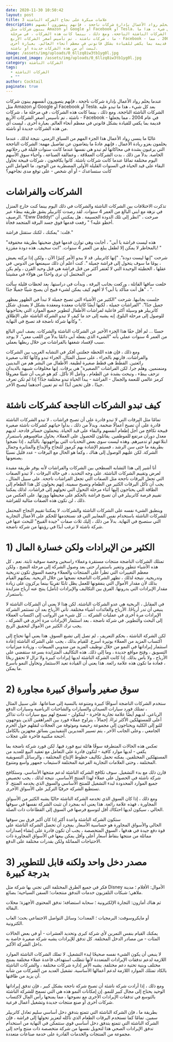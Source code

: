 ```yaml
---
date: 2020-11-30 10:50:42
layout: post
title: 3 علامات مبكرة على نجاح الشركة الناشئة
description: عندما يحلم رواد الأعمال بإدارة شركات ناجحة ، فإنهم يتصورون أنفسهم
  يبنون شركات مثل Amazon أو Google أو Facebook أو Tesla. بعد كل شيء ، هذا ما
  تبدو عليه الشركات الناشئة الناجحة. ومع ذلك ، بينما كانت هذه الشركات ، في مرحلة
  ما ، شركات ناشئة ، تم تأسيس أصغر الشركات الأربع - Facebook - في عام 2004 ، مما
  يجعلها قديمة بما يكفي للقيادة بشكل قانوني في معظم أنحاء العالم. بعبارة أخرى ،
  ليست أي من هذه الشركات جديدة أو ناشئة.
image: /assets/img/uploads/0_6llzq8iw3tb1yg0l.jpg
optimized_image: /assets/img/uploads/0_6llzq8iw3tb1yg0l.jpg
category: الشركات الناشئة
tags:
  - الشركات الناشئة
  - ""
author: Cocktail
paginate: true
---
```

عندما يحلم رواد الأعمال بإدارة شركات ناجحة ، فإنهم يتصورون أنفسهم يبنون شركات مثل Amazon أو Google أو Facebook أو Tesla. بعد كل شيء ، هذا ما تبدو عليه الشركات الناشئة الناجحة. ومع ذلك ، بينما كانت هذه الشركات ، في مرحلة ما ، شركات ناشئة ، تم تأسيس أصغر الشركات الأربع - Facebook - في عام 2004 ، مما يجعلها قديمة بما يكفي للقيادة بشكل قانوني في معظم أنحاء العالم. بعبارة أخرى ، ليست أي من هذه الشركات جديدة أو ناشئة.

غالبًا ما ينسى رواد الأعمال هذا الجزء المهم من السياق الزمني. نتيجة لذلك ، عندما يحلمون بغزو ريادة الأعمال ، فإنهم عادةً ما يتغاضون عن تفاصيل مهمة: الشركات الناجحة التي يرغبون بشدة في محاكاتها لم تبدو هي نفسها عندما كانت سنوات قليلة في رحلاتهم الخاصة. بدلاً من ذلك ، بدت الشركات العملاقة ، وعمالقة الصناعة ، وأحباء سوق الأسهم اليوم مختلفة تمامًا عندما كانت شركات ناشئة. كانوا يكافحون ، شركات قبيحة تحاول البقاء على قيد الحياة في السنوات القليلة الأولى المضطربة من الوجود. ما العوامل التي كانت ستساعدك - أو أي شخص - على توقع مدى نجاحهم؟

# الشركات والفراشات

تذكرت الاختلافات بين الشركات الناشئة والشركات في ذلك اليوم بينما كنت خارج المنزل في نزهة مع ابني البالغ من العمر 4 سنوات. لقد رصدت كاتربيلر يشق طريقه ببطء عبر الرصيف. "Eww Daddy!" صرخت ، "انظر إلى تلك الدودة الجسيمة . هل يمكنني أن أخطو عليه؟ " رفعت قدمها فوق جسد اليرقة المتجمد فجأة.

قلت: "يمكنك ، لكنك ستقتل فراشة."

"هذه ليست فراشة يا أبي" ، أجابت وهي توازن قدمها فوق ضحيتها بطريقة محفوفة بالمخاطر لا يمكن إلا لطفل يبلغ من العمر 4 سنوات. "انت سخيف. هذه دودة مقززة! "

شرحت "إنها ليست دودة". "إنها كاتربيلر. قد لا يبدو الأمر كثيرًا الآن ، ولكن إذا تركته يعيش ، يومًا ما سوف يتحول إلى فراشة جميلة ". كنت أعلم أن ذلك سيمنعها من الدوس. في عقلها ، الخطيئة الوحيدة التي لا تُغتفر أكثر من قتل فراشة هي قتل وحيد القرن ، ولم يكن من المحتمل أن نرى واحدًا من هؤلاء في مشيتنا

خلعت ساقها القاتلة ، وركعت بجانب اليرقة ، وبدأت في دراستها. بعد لحظات قليلة سألت ، "هل أنت متأكد يا أبي؟ لا أفهم كيف يمكن لشيء قبيح أن يصبح شيئًا جميلًا جدًا ".

جلست بجانبها. شرحت "الكثير من الأشياء التي تصبح جميلة لا تبدأ في الظهور بمظهر جميل جدًا". "الفراشات جميلة ، لكنها أيضًا كائنات معقدة ومعقدة بشكل لا يصدق. شكل كاتربيلر هو وسيلة أكثر فاعلية لفراشات الأطفال لتطوير جميع الموارد التي يحتاجونها للوصول إلى مرحلة البلوغ. إنه يشبه إلى حد ما كيف لا تبدو الشركة الناشئة على الإطلاق وكأنها شركة ناضجة قد تصبح في النهاية ".

حسنًا ... لم أقل حقًا هذا الجزء الأخير عن الشركات الناشئة والشركات. يصف ابني البالغ من العمر 4 سنوات عملي بأنه "الشيء الذي يفعله أبي دائمًا بدلاً من اللعب معي". لا يوجد سبب لإفساد شغفها بالفراشات من خلال ربطها بعملي.

ومع ذلك ، فإن هذه اللحظة جعلتني أفكر في التشابه الغريب بين الشركات والفراشات. قارنهم بالجراء ، على سبيل المثال. الجراء تبدو وكأنها كلاب صغيرة رائعتين. القطط هي قطط صغيرة لطيفة. الأطفال من البشر هم من البدينين ومنمنمين. وهلم جرا. لكن الفراشات "الصغيرة" هي يرقات. إنها مخلوقات شبيهة بالديدان تزحف ببطء ، وتبحث بشدة عن الطعام ، وتأمل ألا تأكل. كم هو غريب أن شيئًا معروفًا كرمز عالمي للنعمة والجمال - الفراشة - يبدأ الحياة تبدو مختلفة جدًا؟ إذا لم تكن تعرف جيدًا ، فلن تخمن أبدًا أنه تم تعيين أحدهما ليصبح الآخر.

# كيف تبدو الشركات الناجحة كشركات ناشئة

تمامًا مثل اليرقات التي لا تبدو قادرة على أن تصبح فراشات ، لا تبدو الشركات الناشئة قادرة على أن تصبح أعمالًا ضخمة. وبدلاً من ذلك ، بدأوا حياتهم كشركات ناشئة صغيرة قبيحة تكافح من أجل إطعام أنفسهم والبقاء على قيد الحياة. يتحملون خسائر فادحة. لديهم معدل دوران مرتفع للموظفين. يقاتلون للحصول على العملاء. يحاول منافسوهم باستمرار ابتلاعهم أو تدميرهم. وهذه ليست سوى بعض التحديات التي يواجهونها. بالتأكيد ، إذا نضجوا بطريقة ما حتى سن الرشد ، فسيتم الإشادة بهم كرموز للنجاح والإبداع والمثابرة وجمال الشركة. لكن عليهم الوصول إلى هناك ، وكما هو الحال مع اليرقات - عدد قليل نسبيًا يصنعونها.

أنا أشير إلى هذا التشابه السطحي بين الشركات والفراشات لأنه يوفر طريقة مفيدة لعرض وتقييم الشركات الناشئة. على وجه التحديد ، في حالة اليرقات ، لا تبدو الصفات التي تجعل اليرقات ناجحة مثل الصفات التي تجعل الفراشات ناجحة. على سبيل المثال ، يجب أن تأكل اليرقات الكثير من الطعام وتصبح سمينة. إنهم يحولون كل هذا الطعام إلى الطاقة التي يحتاجون إليها أثناء مرحلة التحول التي تحولهم إلى فراشات. لذلك يمكننا تقييم فرصة كاتربيلر في أن تصبح فراشة بالحكم على محيطها ووزنها. على العكس من ذلك ، لن تكون هذه الصفات مثالية للفراشة.

وينطبق الشيء نفسه على الشركات الناشئة والشركات. لا يمكننا تقييم النجاح المحتمل للشركات الناشئة باستخدام نفس المعايير التي قد نستخدمها للحكم على الأعمال التجارية التي ستصبح في النهاية. بدلاً من ذلك ، إليك ثلاث صفات "جيدة القبيح" للبحث عنها في شركة ناشئة لا ترغب أبدًا في رؤيتها من شركة ناضجة.

# 1) الكثير من الإيرادات ولكن خسارة المال

تمتلك الشركات الناضجة منتجات مستقرة وعملاء راسخين وحصة سوقية ثابتة. نعم ، كل هذه الأشياء تتطور وتتغير باستمرار حتى بعد وصول الشركة إلى مرحلة النضج ، ولكن معظم التغييرات التي تطرأ على المنتجات والعملاء وحصة السوق تكون تدريجية وتدريجية. نتيجة لذلك ، تظهر الشركات الناضجة نضجها من خلال الربحية. يمكنهم القيام بذلك لأن مقدار الأموال التي ينفقونها للعمل يظل ثابتًا تقريبًا بينما يركزون على زيادة مقدار الإيرادات التي يدرونها. الفرق بين التكاليف والإيرادات (نأمل) ينتج عنه أرباح متزايدة باستمرار.

في المقابل ، الربحية هي عدو الشركات الناشئة. لكن هذا لا يعني أن الشركات الناشئة لا ينبغي أن تدر أرباحًا. الأرباح والعائدات أشياء مختلفة. تأتي الأرباح بعد أن تستثمر الشركة الإيرادات مرة أخرى في عمليات الشركة ... كل شيء من الرواتب إلى اكتساب العملاء إلى البحث والتطوير. في شركة ناضجة ، بعد استثمار الإيرادات مرة أخرى في الشركة ، يجب ترك الكثير من الأموال لتحقيق الربح.

لكن الشركة الناشئة ، بحكم التعريف ، لم تصل إلى تشبع السوق. هذا يعني أنها تحتاج إلى اكتساب المزيد من العملاء بوتيرة أسرع. للقيام بذلك ، يجب على الشركة الناشئة إعادة استثمار إيراداتها في النمو من خلال توظيف المزيد من مندوبي المبيعات ، وزيادة ميزانيات التسويق ، وفتح مواقع جديدة ، وما إلى ذلك. هذه التكاليف المتزايدة بسرعة ستقضي على الأرباح ، ولا بأس بذلك. إذا كانت الشركة الناشئة لديها إيرادات كبيرة ولا تزال لا تحقق ربحًا ، فعادة ما تكون هذه علامة رائعة. هذا يعني أن القيادة تعيد الاستثمار وتحاول النمو بأسرع ما يمكن.

# 2) سوق صغير وأسواق كبيرة مجاورة

ستخدم الشركات الناضجة أسواقًا كبيرة ومتنوعة بالنسبة إلى صناعاتها. على سبيل المثال ، تمتلك فورد سيارات السيدان والسيارات والشاحنات الرياضية وسيارات الدفع الرباعي. لديهم أيضًا علامة تجارية فاخرة - لينكولن - تسمح لهم ببيع سيارات ذات تذاكر أعلى للمستهلكين الأكثر ثراءً. إجمالاً ، يتراوح عملاء فورد بين المراهقين الذين يتوجهون للتو إلى الكلية ويحتاجون إلى مجموعة رخيصة وموثوقة من العجلات لنقلهم حول الحرم الجامعي ، وعلى الجانب الآخر ، يتم تسيير المديرين التنفيذيين بسائق مجهزين بالكامل أجنحة مكتبية فاخرة على عجلات.

تعكس هذه الحالات المتطرفة سوقًا هائلة تبيع فورد فيها. لكن فورد شركة ناضجة بما يكفي - لديها موارد كافية - لتكون قادرة على التعامل مع تعقيد البيع للعديد من المستهلكين المختلفين. يمكنه تحمل تكاليف خطوط الإنتاج المختلفة ، والرسائل التسويقية المختلفة ، وحتى العلامات التجارية الفرعية المختلفة لاستيعاب جمهور واسع ومتنوع.

قارن ذلك مع بدء التشغيل. سوف تكافح الشركة الناشئة لدعم منتجها الأساسي. وستكافح شركة ناشئة في الحصول على عملاء لهذا المنتج الأساسي. نتيجة لذلك ، يجب تخصيص جميع الموارد المحدودة لبدء التشغيل للمنتج الأساسي والسوق الذي يخدمه المنتج. لا تستطيع الشركة حرفيًا التركيز على الأسواق الأخرى.  

ومع ذلك ، إذا كان السوق الذي تخدمه الشركة الناشئة حاليًا يشبه الكثير من الأسواق المجاورة ، فهذه علامة رائعة. هذا يعني أنه بمجرد أن تثبت الشركة نفسها في سوقها الحالي ، سيكون لديها احتكاك أقل لتوسيع فرصها في السوق إلى القطاعات ذات الصلة.

ستكون الشركة الناشئة واعدة أكثر إذا كان أكبر فرق بين سوقها الحالي والأسواق المجاورة هو حساسية الأسعار. بمجرد أن تحصل الشركة الناشئة على قوة دفع جيدة في هدفها ، السوق المتخصصة ، يجب أن تكون قادرة على إنشاء إصدارات مماثلة من منتجها بنقاط أسعار أعلى وأقل يمكن بيعها في الأسواق المجاورة ذات الاحتياجات المماثلة ولكن بقدرات مختلفة على الدفع.

# 3) مصدر دخل واحد ولكنه قابل للتطوير بدرجة كبيرة

فكر في جميع الطرق المختلفة التي تجني بها شركة مثل Disney الأموال: الأفلام ؛ مدينة ملاهي؛ شبكات التلفزيون خدمات التدفق منتجعات؛ السفن السياحية؛ بضائع.

ثم هناك أمازون: التجارة الإلكترونية ؛ سحابة استضافة؛ تدفق المحتوى الأجهزة؛ محلات البقالة.

أو مايكروسوفت: البرمجيات ؛ المعدات؛ وسائل التواصل الاجتماعي بحث؛ العاب الكترونية.

يمكنك القيام بنفس التمرين لأي شركة كبرى وتحديد العشرات - أو في بعض الحالات المئات - من مصادر الدخل المختلفة. كل تدفق للإيرادات يشبه شركة صغيرة خاصة به داخل الشركة الأكبر.

لا ينبغي أن يكون الشيء نفسه صحيحًا لبدء التشغيل. لا تملك الشركات الناشئة الموارد اللازمة لدعم تدفقات الإيرادات المتعددة لأنها تتطلب استهداف قاعدة عملاء مختلفة بمنتج مختلف وبنية تحتية دعم مختلفة. يشبه الأمر إدارة شركات مختلفة ، والشركات الناشئة بالكاد تمتلك الموارد اللازمة لدعم أعمالها الأساسية. تشغيل العديد من الشركات من شأنه أن يزيد من طاقتها.

ومع ذلك ، إذا أرادت شركة ناشئة أن تصبح شركة ناجحة بشكل كبير ، فإن تدفق إيراداتها الوحيد يحتاج إلى مجال كبير للنمو. إن إمكانات النمو هذه هي التي تسمح للشركة الناشئة بالتوسع في تدفقات الإيرادات الأخرى مع نضوجها ، مما يمنحها رأس المال لاكتساب شركات أخرى أو صنع منتجات جديدة وتشغيل أعمال فرعية.

بطريقة ما ، فإن الشركة الناشئة التي تتمتع بتدفق دخل أساسي سليم تعادل كاتربيلر سمين. تمامًا كما تستخدم اليرقات الطعام الذي تأكله لتعزيز تحولها إلى فراشة ، فإن الشركة الناشئة التي تتمتع بتدفق دخل أساسي قوي ستتمكن في النهاية من استخدام تدفق الإيرادات الصحي هذا لتحويل نفسها من شركة متخصصة ذات منتج واحد إلى مجموعة من المنتجات والخدمات القادرة على خدمة صناعات متعددة.